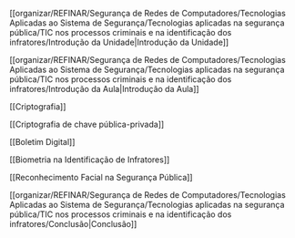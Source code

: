 [[organizar/REFINAR/Segurança de Redes de Computadores/Tecnologias Aplicadas ao Sistema de Segurança/Tecnologias aplicadas na segurança pública/TIC nos processos criminais e na identificação dos infratores/Introdução da Unidade|Introdução da Unidade]]

[[organizar/REFINAR/Segurança de Redes de Computadores/Tecnologias Aplicadas ao Sistema de Segurança/Tecnologias aplicadas na segurança pública/TIC nos processos criminais e na identificação dos infratores/Introdução da Aula|Introdução da Aula]]

[[Criptografia]]

[[Criptografia de chave pública-privada]]

[[Boletim Digital]]

[[Biometria na Identificação de Infratores]]

[[Reconhecimento Facial na Segurança Pública]]

[[organizar/REFINAR/Segurança de Redes de Computadores/Tecnologias Aplicadas ao Sistema de Segurança/Tecnologias aplicadas na segurança pública/TIC nos processos criminais e na identificação dos infratores/Conclusão|Conclusão]]